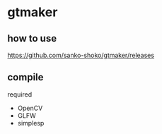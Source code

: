 ﻿# gtmaker

## how to use
https://github.com/sanko-shoko/gtmaker/releases

## compile
required
- OpenCV
- GLFW
- simplesp

